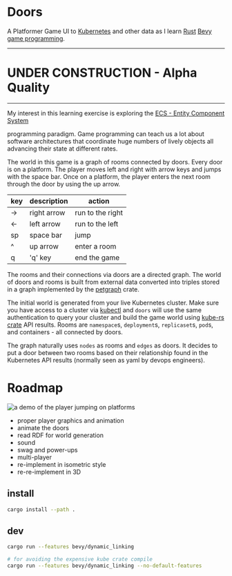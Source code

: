 Doors
==========

A Platformer Game UI to [Kubernetes](https://kubernetes.io/) and other data as I
learn [Rust](https://www.rust-lang.org) [Bevy game
programming](https://github.com/bevyengine/bevy).

------------
# UNDER CONSTRUCTION - Alpha Quality
------------

My interest in this learning exercise is exploring the [ECS - Entity
Component System](https://en.wikipedia.org/wiki/Entity_component_system)

programming paradigm. Game programming can teach us a lot about software
architectures that coordinate huge numbers of lively objects all advancing their
state at different rates.

The world in this game is a graph of rooms connected by doors.  Every door is on
a platform.  The player moves left and right with arrow keys and jumps with the
space bar.  Once on a platform, the player enters the next room through the door
by using the up arrow.

| key | description | action |
| --- | --- | --- |
| -> | right arrow | run to the right |
| <- | left arrow | run to the left |
| sp | space bar | jump |
| ^ | up arrow | enter a room |
| q | 'q' key| end the game |

The rooms and their connections via doors are a directed graph.  The world of
doors and rooms is built from external data converted into triples stored in a
graph implemented by the [petgraph](https://github.com/petgraph/petgraph) crate.

The initial world is generated from your live Kubernetes cluster.  Make sure you
have access to a cluster via [kubectl](https://kubernetes.io/docs/reference/kubectl/) and `doors` will use the same
authentication to query your cluster and build the game world using [kube-rs
crate](https://github.com/kube-rs/kube) API results.  Rooms are `namespace`s,
`deployment`s, `replicaset`s, `pod`s, and containers - all connected by doors.

The graph naturally uses `nodes` as rooms and `edges` as doors.  It decides to put a
door between two rooms based on their relationship found in the Kubernetes API
results (normally seen as yaml by devops engineers).

Roadmap
==========

![a demo of the player jumping on platforms](docs/doors-demo-1-feb-25.gif)

* proper player graphics and animation
* animate the doors
* read RDF for world generation
* sound
* swag and power-ups
* multi-player
* re-implement in isometric style
* re-re-implement in 3D

install
--------

```bash
cargo install --path .
```

dev
--------

```bash
cargo run --features bevy/dynamic_linking

# for avoiding the expensive kube crate compile
cargo run --features bevy/dynamic_linking --no-default-features
```


